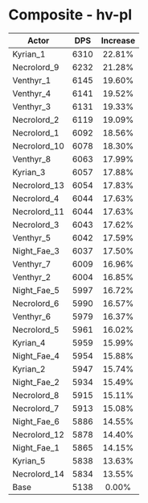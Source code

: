 # Composite - hv-pl
| Actor | DPS | Increase |
|---|:---:|:---:|
|Kyrian_1|6310|22.81%|
|Necrolord_9|6232|21.28%|
|Venthyr_1|6145|19.60%|
|Venthyr_4|6141|19.52%|
|Venthyr_3|6131|19.33%|
|Necrolord_2|6119|19.09%|
|Necrolord_1|6092|18.56%|
|Necrolord_10|6078|18.30%|
|Venthyr_8|6063|17.99%|
|Kyrian_3|6057|17.88%|
|Necrolord_13|6054|17.83%|
|Necrolord_4|6044|17.63%|
|Necrolord_11|6044|17.63%|
|Necrolord_3|6043|17.62%|
|Venthyr_5|6042|17.59%|
|Night_Fae_3|6037|17.50%|
|Venthyr_7|6009|16.96%|
|Venthyr_2|6004|16.85%|
|Night_Fae_5|5997|16.72%|
|Necrolord_6|5990|16.57%|
|Venthyr_6|5979|16.37%|
|Necrolord_5|5961|16.02%|
|Kyrian_4|5959|15.99%|
|Night_Fae_4|5954|15.88%|
|Kyrian_2|5947|15.74%|
|Night_Fae_2|5934|15.49%|
|Necrolord_8|5915|15.11%|
|Necrolord_7|5913|15.08%|
|Night_Fae_6|5886|14.55%|
|Necrolord_12|5878|14.40%|
|Night_Fae_1|5865|14.15%|
|Kyrian_5|5838|13.63%|
|Necrolord_14|5834|13.55%|
|Base|5138|0.00%|
